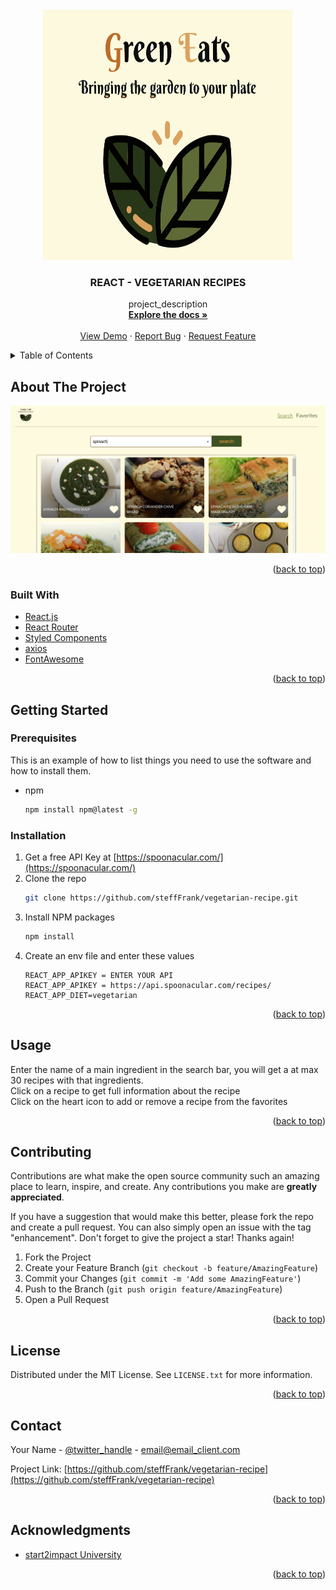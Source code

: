 <div id="top"></div>

<!-- PROJECT LOGO -->
<br />
<div align="center">
  <a href="https://github.com/steffFrank/vegetarian-recipe">
    <img src="src/assets/images/bg-image.svg" alt="Logo" width="400" height="400">
  </a>

<h3 align="center">REACT - VEGETARIAN RECIPES</h3>

  <p align="center">
    project_description
    <br />
    <a href="https://github.com/steffFrank/vegetarian-recipe"><strong>Explore the docs »</strong></a>
    <br />
    <br />
    <a href="https://github.com/steffFrank/vegetarian-recipe">View Demo</a>
    ·
    <a href="https://github.com/steffFrank/vegetarian-recipe/issues">Report Bug</a>
    ·
    <a href="https://github.com/steffFrank/vegetarian-recipe/issues">Request Feature</a>
  </p>
</div>

<!-- TABLE OF CONTENTS -->
<details>
  <summary>Table of Contents</summary>
  <ol>
    <li>
      <a href="#about-the-project">About The Project</a>
      <ul>
        <li><a href="#built-with">Built With</a></li>
      </ul>
    </li>
    <li>
      <a href="#getting-started">Getting Started</a>
      <ul>
        <li><a href="#prerequisites">Prerequisites</a></li>
        <li><a href="#installation">Installation</a></li>
      </ul>
    </li>
    <li><a href="#usage">Usage</a></li>
    <li><a href="#contributing">Contributing</a></li>
    <li><a href="#license">License</a></li>
    <li><a href="#contact">Contact</a></li>
    <li><a href="#acknowledgments">Acknowledgments</a></li>
  </ol>
</details>

<!-- ABOUT THE PROJECT -->
## About The Project

[<img src="src/assets/images/green_eats_screenshot.png" />](https://green-eats-veg.netlify.app/)
<p align="right">(<a href="#top">back to top</a>)</p>

### Built With

* [React.js](https://reactjs.org/)
* [React Router](https://reactrouter.com/en/main)
* [Styled Components](https://styled-components.com/)
* [axios](https://www.axios.com/)
* [FontAwesome](https://fontawesome.com/)

<p align="right">(<a href="#top">back to top</a>)</p>

<!-- GETTING STARTED -->
## Getting Started

### Prerequisites

This is an example of how to list things you need to use the software and how to install them.
* npm
  ```sh
  npm install npm@latest -g
  ```

### Installation

1. Get a free API Key at [https://spoonacular.com/](https://spoonacular.com/)
2. Clone the repo
   ```sh
   git clone https://github.com/steffFrank/vegetarian-recipe.git
   ```
3. Install NPM packages
   ```sh
   npm install
   ```
4. Create an env file and enter these values
   ```
   REACT_APP_APIKEY = ENTER YOUR API
   REACT_APP_APIKEY = https://api.spoonacular.com/recipes/
   REACT_APP_DIET=vegetarian 
   ```

<p align="right">(<a href="#top">back to top</a>)</p>

<!-- USAGE EXAMPLES -->
## Usage
Enter the name of a main ingredient in the search bar, you will get a at max 30 recipes with that ingredients.  
Click on a recipe to get full information about the recipe  
Click on the heart icon to add or remove a recipe from the favorites  

<p align="right">(<a href="#top">back to top</a>)</p>

<!-- CONTRIBUTING -->
## Contributing

Contributions are what make the open source community such an amazing place to learn, inspire, and create. Any contributions you make are **greatly appreciated**.

If you have a suggestion that would make this better, please fork the repo and create a pull request. You can also simply open an issue with the tag "enhancement".
Don't forget to give the project a star! Thanks again!

1. Fork the Project
2. Create your Feature Branch (`git checkout -b feature/AmazingFeature`)
3. Commit your Changes (`git commit -m 'Add some AmazingFeature'`)
4. Push to the Branch (`git push origin feature/AmazingFeature`)
5. Open a Pull Request

<p align="right">(<a href="#top">back to top</a>)</p>

<!-- LICENSE -->
## License

Distributed under the MIT License. See `LICENSE.txt` for more information.

<p align="right">(<a href="#top">back to top</a>)</p>

<!-- CONTACT -->
## Contact

Your Name - [@twitter_handle](https://twitter.com/twitter_handle) - email@email_client.com

Project Link: [https://github.com/steffFrank/vegetarian-recipe](https://github.com/steffFrank/vegetarian-recipe)

<p align="right">(<a href="#top">back to top</a>)</p>



<!-- ACKNOWLEDGMENTS -->
## Acknowledgments

* [start2impact University](https://talent.start2impact.it/)

<p align="right">(<a href="#top">back to top</a>)</p>


